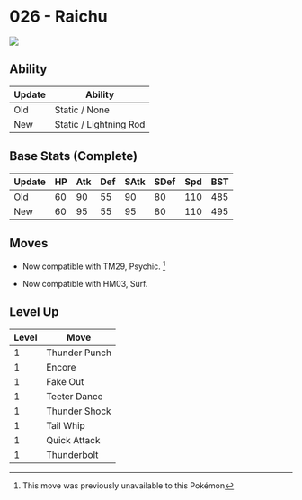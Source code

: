 # 026 - Raichu
![][026]

## Ability

Update | Ability
---    | ---
Old    | Static / None
New    | Static / Lightning Rod

## Base Stats (Complete)

Update | HP | Atk | Def | SAtk | SDef | Spd | BST
---    | ---| --- | --- | ---  | ---  | --- | ---
Old    | 60 |  90 |  55 |  90  |  80  |  110  |  485
New    | 60 |  95 |  55 |  95  |  80  |  110  |  495

## Moves

 - Now compatible with TM29, Psychic. [^1]

 - Now compatible with HM03, Surf.

## Level Up

Level | Move
---   | ---
  1   | Thunder Punch
  1   | Encore
  1   | Fake Out
  1   | Teeter Dance
  1   | Thunder Shock
  1   | Tail Whip
  1   | Quick Attack
  1   | Thunderbolt




[^1]: This move was previously unavailable to this Pokémon

[026]: ../img/pokemon/026.png
